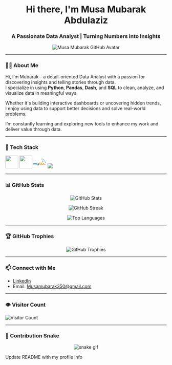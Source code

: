 <h1 align="center">Hi there, I'm Musa Mubarak Abdulaziz</h1>
<h3 align="center">A Passionate Data Analyst | Turning Numbers into Insights</h3>

<p align="center">
  <img src="https://github.com/the-musamubarak.png" width="150" alt="Musa Mubarak GitHub Avatar" />
</p>

---

### 👨‍💻 About Me

Hi, I’m Mubarak – a detail-oriented Data Analyst with a passion for discovering insights and telling stories through data.  
I specialize in using **Python**, **Pandas**, **Dash**, and **SQL** to clean, analyze, and visualize data in meaningful ways.  

Whether it's building interactive dashboards or uncovering hidden trends,  
I enjoy using data to support better decisions and solve real-world problems.  

I’m constantly learning and exploring new tools to enhance my work and deliver value through data.

---

### 🧰 Tech Stack

<p align="left">
  <img src="https://cdn.jsdelivr.net/gh/devicons/devicon/icons/python/python-original.svg" width="40" height="40"/>
  <img src="https://cdn.jsdelivr.net/gh/devicons/devicon/icons/pandas/pandas-original.svg" width="40" height="40"/>
  <img src="https://raw.githubusercontent.com/devicons/devicon/master/icons/mysql/mysql-original-wordmark.svg" width="40" height="40"/>
  <img src="https://img.shields.io/badge/Dash-0176D3?style=for-the-badge&logo=plotly&logoColor=white"/>
</p>

---

### 📊 GitHub Stats

<p align="center">
  <img src="https://github-readme-stats.vercel.app/api?username=the-musamubarak&show_icons=true&theme=default" alt="GitHub Stats" />
</p>
<p align="center">
  <img src="https://github-readme-streak-stats.herokuapp.com/?user=the-musamubarak&theme=default" alt="GitHub Streak" />
</p>
<p align="center">
  <img src="https://github-readme-stats.vercel.app/api/top-langs/?username=the-musamubarak&layout=compact&theme=default" alt="Top Languages" />
</p>

---

### 🏆 GitHub Trophies

<p align="center">
  <img src="https://github-profile-trophy.vercel.app/?username=the-musamubarak&theme=flat&column=6&margin-w=15&margin-h=15" alt="GitHub Trophies" />
</p>

---

### 📫 Connect with Me

- [LinkedIn](https://www.linkedin.com/in/the-musamubarak)
- Email: Musamubarak350@gmail.com

---

### 👁 Visitor Count

<p align="left">
  <img src="https://komarev.com/ghpvc/?username=the-musamubarak&label=Profile%20views&color=0e75b6&style=flat" alt="Visitor Count" />
</p>

---

### 🐍 Contribution Snake

<p align="center">
  <img src="https://raw.githubusercontent.com/the-musamubarak/the-musamubarak/output/github-contribution-grid-snake.svg" alt="snake gif" />
</p>

Update README with my profile info
